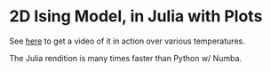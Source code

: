 # 2D Ising Model, in Julia with Plots 
See [here](https://www.youtube.com/watch?v=K5K8iRxsOuQ) to get a video of it in action over various temperatures.

The Julia rendition is many times faster than Python w/ Numba. 